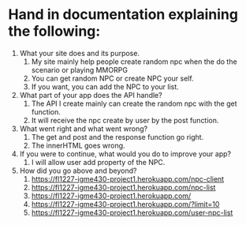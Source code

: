 # Hand in documentation explaining the following:
1. What your site does and its purpose.
   1. My site mainly help people create random npc when the do the scenario or playing MMORPG
   2. You can get random NPC or create NPC your self.
   3. If you want, you can add the NPC to your list.
2. What part of your app does the API handle?
   1. The API I create mainly can create the random npc with the get function.
   2. It will receive the npc create by user by the post function.
3. What went right and what went wrong?
   1. The get and post and the response function go right.
   2. The innerHTML goes wrong.
4. If you were to continue, what would you do to improve your app?
   1. I will allow user add property of the NPC.
5. How did you go above and beyond?
   1. https://fl1227-igme430-project1.herokuapp.com/npc-client
   2. https://fl1227-igme430-project1.herokuapp.com/npc-list
   3. https://fl1227-igme430-project1.herokuapp.com/
   4. https://fl1227-igme430-project1.herokuapp.com/?limit=10
   5. https://fl1227-igme430-project1.herokuapp.com/user-npc-list
